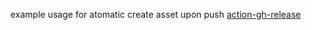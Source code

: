 example usage for atomatic create asset upon push
[action-gh-release](https://github.com/softprops/action-gh-release)